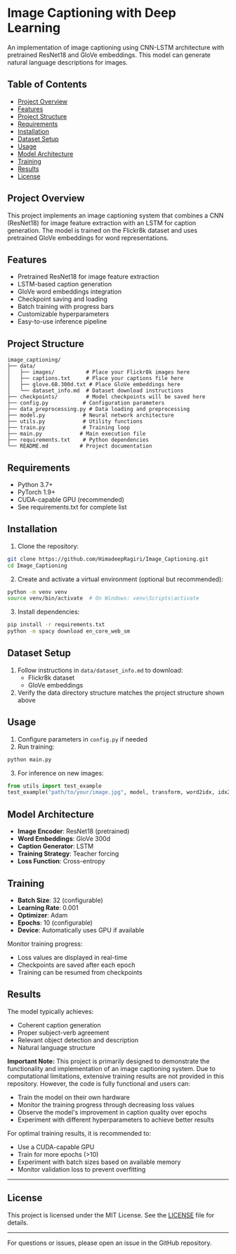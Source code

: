 # Image Captioning with Deep Learning

An implementation of image captioning using CNN-LSTM architecture with pretrained ResNet18 and GloVe embeddings. This model can generate natural language descriptions for images.

## Table of Contents
- [Project Overview](#project-overview)
- [Features](#features)
- [Project Structure](#project-structure)
- [Requirements](#requirements)
- [Installation](#installation)
- [Dataset Setup](#dataset-setup)
- [Usage](#usage)
- [Model Architecture](#model-architecture)
- [Training](#training)
- [Results](#results)
- [License](#license)

## Project Overview
This project implements an image captioning system that combines a CNN (ResNet18) for image feature extraction with an LSTM for caption generation. The model is trained on the Flickr8k dataset and uses pretrained GloVe embeddings for word representations.

## Features
- Pretrained ResNet18 for image feature extraction
- LSTM-based caption generation
- GloVe word embeddings integration
- Checkpoint saving and loading
- Batch training with progress bars
- Customizable hyperparameters
- Easy-to-use inference pipeline

## Project Structure
```
image_captioning/
├── data/
│   ├── images/          # Place your Flickr8k images here
│   ├── captions.txt     # Place your captions file here
│   ├── glove.6B.300d.txt # Place GloVe embeddings here
│   └── dataset_info.md  # Dataset download instructions
├── checkpoints/         # Model checkpoints will be saved here
├── config.py           # Configuration parameters
├── data_preprocessing.py # Data loading and preprocessing
├── model.py            # Neural network architecture
├── utils.py            # Utility functions
├── train.py            # Training loop
├── main.py            # Main execution file
├── requirements.txt    # Python dependencies
└── README.md          # Project documentation
```

## Requirements
- Python 3.7+
- PyTorch 1.9+
- CUDA-capable GPU (recommended)
- See requirements.txt for complete list

## Installation
1. Clone the repository:
```bash
git clone https://github.com/HimadeepRagiri/Image_Captioning.git
cd Image_Captioning
```

2. Create and activate a virtual environment (optional but recommended):
```bash
python -m venv venv
source venv/bin/activate  # On Windows: venv\Scripts\activate
```

3. Install dependencies:
```bash
pip install -r requirements.txt
python -m spacy download en_core_web_sm
```

## Dataset Setup
1. Follow instructions in `data/dataset_info.md` to download:
   - Flickr8k dataset
   - GloVe embeddings
2. Verify the data directory structure matches the project structure shown above

## Usage
1. Configure parameters in `config.py` if needed
2. Run training:
```bash
python main.py
```

3. For inference on new images:
```python
from utils import test_example
test_example("path/to/your/image.jpg", model, transform, word2idx, idx2word, max_len)
```

## Model Architecture
- **Image Encoder**: ResNet18 (pretrained)
- **Word Embeddings**: GloVe 300d
- **Caption Generator**: LSTM
- **Training Strategy**: Teacher forcing
- **Loss Function**: Cross-entropy

## Training
- **Batch Size**: 32 (configurable)
- **Learning Rate**: 0.001
- **Optimizer**: Adam
- **Epochs**: 10 (configurable)
- **Device**: Automatically uses GPU if available

Monitor training progress:
- Loss values are displayed in real-time
- Checkpoints are saved after each epoch
- Training can be resumed from checkpoints

## Results
The model typically achieves:
- Coherent caption generation
- Proper subject-verb agreement
- Relevant object detection and description
- Natural language structure

**Important Note:**
This project is primarily designed to demonstrate the functionality and implementation of an image captioning system. Due to computational limitations, extensive training results are not provided in this repository. However, the code is fully functional and users can:
- Train the model on their own hardware
- Monitor the training progress through decreasing loss values
- Observe the model's improvement in caption quality over epochs
- Experiment with different hyperparameters to achieve better results

For optimal training results, it is recommended to:
- Use a CUDA-capable GPU
- Train for more epochs (>10)
- Experiment with batch sizes based on available memory
- Monitor validation loss to prevent overfitting

---

## License

This project is licensed under the MIT License. See the [LICENSE](LICENSE) file for details.

---

For questions or issues, please open an issue in the GitHub repository.
